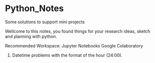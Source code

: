 # Python_Notes
Some solutions to support mini projects

Wellcome to this notes, you found things for your research ideas, sketch and planning with python.

Recommended Workspace: Jupyter Notebooks 
		       Google Colaboratory

1. Datetime problems with the format of the hour (24:00).
